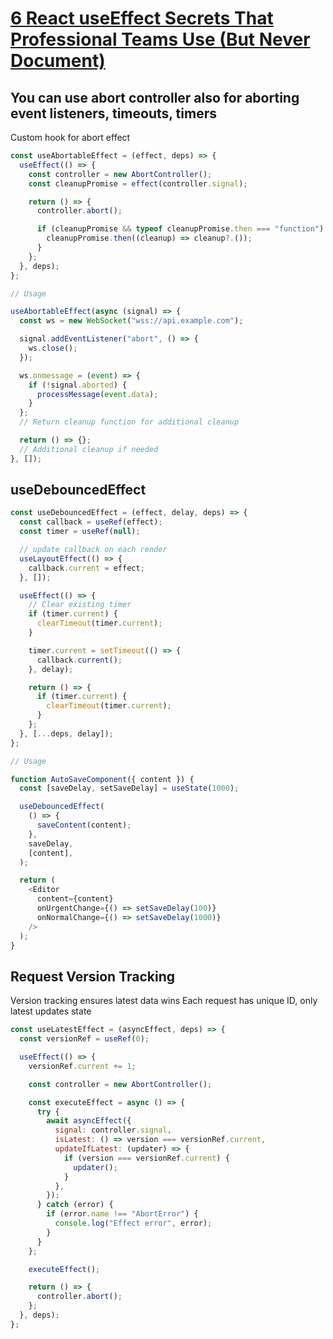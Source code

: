 # [6 React useEffect Secrets That Professional Teams Use (But Never Document)](https://javascript.plainenglish.io/6-react-useeffect-secrets-that-professional-teams-use-but-never-document-432609f2ea2a)

## You can use abort controller also for aborting event listeners, timeouts, timers

Custom hook for abort effect

```js
const useAbortableEffect = (effect, deps) => {
  useEffect(() => {
    const controller = new AbortController();
    const cleanupPromise = effect(controller.signal);

    return () => {
      controller.abort();

      if (cleanupPromise && typeof cleanupPromise.then === "function") {
        cleanupPromise.then((cleanup) => cleanup?.());
      }
    };
  }, deps);
};

// Usage

useAbortableEffect(async (signal) => {
  const ws = new WebSocket("wss://api.example.com");

  signal.addEventListener("abort", () => {
    ws.close();
  });

  ws.onmessage = (event) => {
    if (!signal.aborted) {
      processMessage(event.data);
    }
  };
  // Return cleanup function for additional cleanup

  return () => {};
  // Additional cleanup if needed
}, []);
```

## useDebouncedEffect

```js
const useDebouncedEffect = (effect, delay, deps) => {
  const callback = useRef(effect);
  const timer = useRef(null);

  // update callback on each render
  useLayoutEffect(() => {
    callback.current = effect;
  }, []);

  useEffect(() => {
    // Clear existing timer
    if (timer.current) {
      clearTimeout(timer.current);
    }

    timer.current = setTimeout(() => {
      callback.current();
    }, delay);

    return () => {
      if (timer.current) {
        clearTimeout(timer.current);
      }
    };
  }, [...deps, delay]);
};

// Usage

function AutoSaveComponent({ content }) {
  const [saveDelay, setSaveDelay] = useState(1000);

  useDebouncedEffect(
    () => {
      saveContent(content);
    },
    saveDelay,
    [content],
  );

  return (
    <Editor
      content={content}
      onUrgentChange={() => setSaveDelay(100)}
      onNormalChange={() => setSaveDelay(1000)}
    />
  );
}
```

## Request Version Tracking

Version tracking ensures latest data wins
Each request has unique ID, only latest updates state

```js
const useLatestEffect = (asyncEffect, deps) => {
  const versionRef = useRef(0);

  useEffect(() => {
    versionRef.current += 1;

    const controller = new AbortController();

    const executeEffect = async () => {
      try {
        await asyncEffect({
          signal: controller.signal,
          isLatest: () => version === versionRef.current,
          updateIfLatest: (updater) => {
            if (version === versionRef.current) {
              updater();
            }
          },
        });
      } catch (error) {
        if (error.name !== "AbortError") {
          console.log("Effect error", error);
        }
      }
    };

    executeEffect();

    return () => {
      controller.abort();
    };
  }, deps);
};
```
